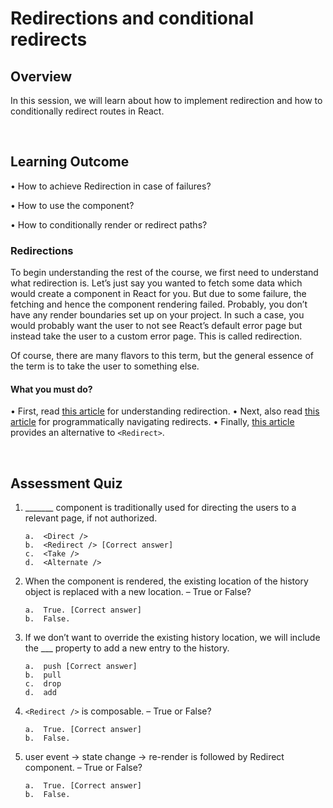 # Redirections and conditional redirects

## Overview

In this session, we will learn about how to implement redirection and how to conditionally redirect routes in React.

<br />

## Learning Outcome

•	How to achieve Redirection in case of failures?

•	How to use the <Redirect /> component?

•	How to conditionally render or redirect paths?


### Redirections

To begin understanding the rest of the course, we first need to understand what redirection is. Let’s just say you wanted to fetch some data which would create a component in React for you. But due to some failure, the fetching and hence the component rendering failed. Probably, you don’t have any render boundaries set up on your project. In such a case, you would probably want the user to not see React’s default error page but instead take the user to a custom error page. This is called redirection.

Of course, there are many flavors to this term, but the general essence of the term is to take the user to something else. 

#### What you must do?

•	First, read [this article](https://learnwithparam.com/blog/redirect-route-in-react-router/) for understanding redirection.
•	Next, also read [this article](https://tylermcginnis.com/react-router-programmatically-navigate/) for programmatically navigating redirects.
•	Finally, [this article](https://medium.com/@anneeb/redirecting-in-react-4de5e517354a) provides an alternative to ```<Redirect>```.

<br />

## Assessment Quiz

1.	_______ component is traditionally used for directing the users to a relevant page, if not authorized.

        a.	<Direct />
        b.	<Redirect /> [Correct answer]
        c.	<Take />
        d.	<Alternate />


2.	When the component is rendered, the existing location of the history object is replaced with a new location. – True or False?

        a.	True. [Correct answer]
        b.	False. 


3.	If we don’t want to override the existing history location, we will include the ___ property to add a new entry to the history.

        a.	push [Correct answer]
        b.	pull
        c.	drop
        d.	add


4.	```<Redirect />``` is composable. – True or False? 

        a.	True. [Correct answer]
        b.	False.


5.	user event -> state change -> re-render is followed by Redirect component. – True or False?

        a.	True. [Correct answer]
        b.	False.

